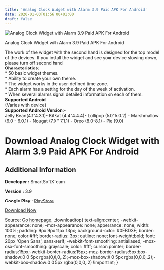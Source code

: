 ```yaml
---
title: 'Analog Clock Widget with Alarm 3.9 Paid APK For Android'
date: 2020-01-03T01:56:00+01:00
draft: false
---
```


![Analog Clock Widget with Alarm 3.9 Paid APK For Android](https://i0.wp.com/apkhome.net/wp-content/uploads/2020/01/Analog-Clock-Widget-with-Alarm-3.9-Paid.png "Analog Clock Widget with Alarm 3.9 Paid APK For Android")

  

Analog Clock Widget with Alarm 3.9 Paid APK For Android

The work of the widget with the second hand is designed for the top model of the devices. If you install the widget and see your device slowing down, please turn off second hand  
**Characteristics:**  
\* 50 basic widget themes.  
\* Ability to create your own theme.  
\* The widget works in the user-defined time zone.  
\* Each alarm has a setting for the day of the week of activation.  
\* When several alarms signal detailed information on each of them.  
**Supported Android**  
{Varies with device}  
**Supported Android Version**:-  
Jelly Bean(4.1"4.3.1)- KitKat (4.4"4.4.4)- Lollipop (5.0"5.0.2) - Marshmallow (6.0 - 6.0.1) - Nougat (7.0 " 7.1.1) - Oreo (8.0-8.1) - Pie (9.0)

Download Analog Clock Widget with Alarm 3.9 Paid APK For Android
================================================================

Additional Information
----------------------

**Developer :** SmartSoftXTeam

**Version :** 3.9

**Google Play :** [PlayStore](https://play.google.com/store/apps/details?id=com.smartsoftxteam.WorldAnalogClockWidget)

  

[Download Now](https://store4app.co/post/analog-clock-widget-with-alarm-3-9-paid-apk-for-android_1577979001)

  
Source: [Go homepage.](https://store4app.co/post/analog-clock-widget-with-alarm-3-9-paid-apk-for-android_1577979001) .downloadtop{ text-align:center; -webkit-appearance: none; -moz-appearance: none; appearance: none; width: 100%; padding: 9px 9px 11px 13px; background-color: #0EBD3F; border: none; color:#fff; border-radius: 3px; outline: none; font-weight;bold; font: 20px 'Open Sans', sans-serif; -webkit-font-smoothing: antialiased; -moz-osx-font-smoothing: grayscale; color: #fff; cursor: pointer; border-radius:15px;-webkit-border-radius:15px;-moz-border-radius:5px;box-shadow:0 0 5px rgba(0,0,0,.2);-moz-box-shadow:0 0 5px rgba(0,0,0,.2);-webkit-box-shadow:0 0 5px rgba(0,0,0,.2) !important; }